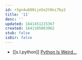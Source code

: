 ```yaml
---
id: r3gn4u680ije5o2t0ni7by2
title: '11'
desc: ''
updated: 1641451215367
created: 1641105063962
stub: false
isDir: false
---
```



-  [[s.l.python]] [Python Is Weird...][1]

[1]: https://youtu.be/hz7ipeH5Dug
